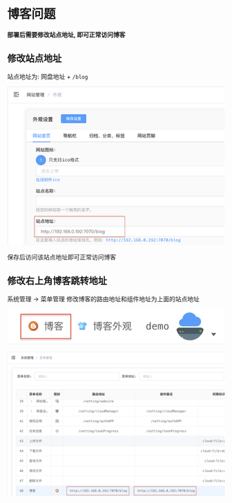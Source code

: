 # 博客问题

**部署后需要修改站点地址, 即可正常访问博客**

## 修改站点地址

站点地址为: 网盘地址 + `/blog`

![alt text](/assets/blog-website.png)

保存后访问该站点地址即可正常访问博客

## 修改右上角博客跳转地址

系统管理 -> 菜单管理 修改博客的路由地址和组件地址为上面的站点地址

![alt text](/assets/blog-href.png)


![alt text](/assets/blog-menu.png)

